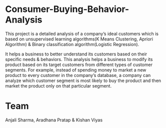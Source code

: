 # Consumer-Buying-Behavior-Analysis
This project is a detailed analysis of a company’s ideal customers which is based on unsupervised learning algorithms(K Means Clustering, Apriori Algorithm) & Binary classification algorithm(Logistic Regression). 

It helps a business to better understand its customers based on their specific needs & behaviors.
This analysis helps a business to modify its product based on its target customers from different types of customer segments. For example, instead of spending money to market a new product to every customer in the company’s database, a company can analyze which customer segment is most likely to buy the product and then market the product only on that particular segment.

# Team

Anjali Sharma, Aradhana Pratap & Kishan Viyas
